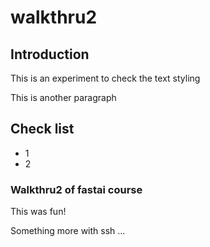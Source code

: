 # walkthru2

## Introduction

This is an experiment to check the text styling

This is another paragraph

## Check list

- 1
- 2

### Walkthru2 of fastai course

This was fun!


Something more with ssh ...

